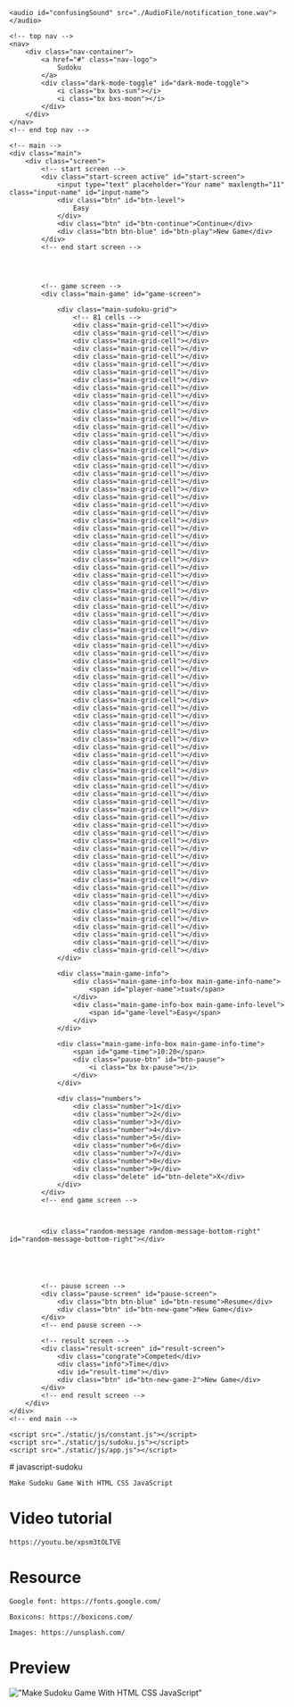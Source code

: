 <!DOCTYPE html>
<html lang="en">

<head>
    <meta charset="UTF-8">
    <meta http-equiv="X-UA-Compatible" content="IE=edge">
    <meta name="viewport" content="width=device-width, initial-scale=1.0">
    <!-- mobile status bar color -->
    <meta name="theme-color" content="#fff">
    <title>Sudoku</title>
    <link rel="shortcut icon" href="./static/images/SUDOKU_ICON.png" type="image/x-icon">
    <!-- google font -->
    <link rel="preconnect" href="https://fonts.googleapis.com">
    <link rel="preconnect" href="https://fonts.gstatic.com" crossorigin>
    <link href="https://fonts.googleapis.com/css2?family=Potta+One&display=swap" rel="stylesheet">
    <!-- box icons -->
    <link href='https://unpkg.com/boxicons@2.0.9/css/boxicons.min.css' rel='stylesheet'>
    <!-- app css -->
    <link rel="stylesheet" href="./app.css">
    <link href="https://fonts.googleapis.com/css2?family=Potta+One&family=Poppins:wght@400;600&display=swap"
        rel="stylesheet">

    <audio id="confusingSound" src="./AudioFile/notification_tone.wav"></audio>



</head>

<body>

    <!-- top nav -->
    <nav>
        <div class="nav-container">
            <a href="#" class="nav-logo">
                Sudoku
            </a>
            <div class="dark-mode-toggle" id="dark-mode-toggle">
                <i class="bx bxs-sun"></i>
                <i class="bx bxs-moon"></i>
            </div>
        </div>
    </nav>
    <!-- end top nav -->

    <!-- main -->
    <div class="main">
        <div class="screen">
            <!-- start screen -->
            <div class="start-screen active" id="start-screen">
                <input type="text" placeholder="Your name" maxlength="11" class="input-name" id="input-name">
                <div class="btn" id="btn-level">
                    Easy
                </div>
                <div class="btn" id="btn-continue">Continue</div>
                <div class="btn btn-blue" id="btn-play">New Game</div>
            </div>
            <!-- end start screen -->




            <!-- game screen -->
            <div class="main-game" id="game-screen">

                <div class="main-sudoku-grid">
                    <!-- 81 cells -->
                    <div class="main-grid-cell"></div>
                    <div class="main-grid-cell"></div>
                    <div class="main-grid-cell"></div>
                    <div class="main-grid-cell"></div>
                    <div class="main-grid-cell"></div>
                    <div class="main-grid-cell"></div>
                    <div class="main-grid-cell"></div>
                    <div class="main-grid-cell"></div>
                    <div class="main-grid-cell"></div>
                    <div class="main-grid-cell"></div>
                    <div class="main-grid-cell"></div>
                    <div class="main-grid-cell"></div>
                    <div class="main-grid-cell"></div>
                    <div class="main-grid-cell"></div>
                    <div class="main-grid-cell"></div>
                    <div class="main-grid-cell"></div>
                    <div class="main-grid-cell"></div>
                    <div class="main-grid-cell"></div>
                    <div class="main-grid-cell"></div>
                    <div class="main-grid-cell"></div>
                    <div class="main-grid-cell"></div>
                    <div class="main-grid-cell"></div>
                    <div class="main-grid-cell"></div>
                    <div class="main-grid-cell"></div>
                    <div class="main-grid-cell"></div>
                    <div class="main-grid-cell"></div>
                    <div class="main-grid-cell"></div>
                    <div class="main-grid-cell"></div>
                    <div class="main-grid-cell"></div>
                    <div class="main-grid-cell"></div>
                    <div class="main-grid-cell"></div>
                    <div class="main-grid-cell"></div>
                    <div class="main-grid-cell"></div>
                    <div class="main-grid-cell"></div>
                    <div class="main-grid-cell"></div>
                    <div class="main-grid-cell"></div>
                    <div class="main-grid-cell"></div>
                    <div class="main-grid-cell"></div>
                    <div class="main-grid-cell"></div>
                    <div class="main-grid-cell"></div>
                    <div class="main-grid-cell"></div>
                    <div class="main-grid-cell"></div>
                    <div class="main-grid-cell"></div>
                    <div class="main-grid-cell"></div>
                    <div class="main-grid-cell"></div>
                    <div class="main-grid-cell"></div>
                    <div class="main-grid-cell"></div>
                    <div class="main-grid-cell"></div>
                    <div class="main-grid-cell"></div>
                    <div class="main-grid-cell"></div>
                    <div class="main-grid-cell"></div>
                    <div class="main-grid-cell"></div>
                    <div class="main-grid-cell"></div>
                    <div class="main-grid-cell"></div>
                    <div class="main-grid-cell"></div>
                    <div class="main-grid-cell"></div>
                    <div class="main-grid-cell"></div>
                    <div class="main-grid-cell"></div>
                    <div class="main-grid-cell"></div>
                    <div class="main-grid-cell"></div>
                    <div class="main-grid-cell"></div>
                    <div class="main-grid-cell"></div>
                    <div class="main-grid-cell"></div>
                    <div class="main-grid-cell"></div>
                    <div class="main-grid-cell"></div>
                    <div class="main-grid-cell"></div>
                    <div class="main-grid-cell"></div>
                    <div class="main-grid-cell"></div>
                    <div class="main-grid-cell"></div>
                    <div class="main-grid-cell"></div>
                    <div class="main-grid-cell"></div>
                    <div class="main-grid-cell"></div>
                    <div class="main-grid-cell"></div>
                    <div class="main-grid-cell"></div>
                    <div class="main-grid-cell"></div>
                    <div class="main-grid-cell"></div>
                    <div class="main-grid-cell"></div>
                    <div class="main-grid-cell"></div>
                    <div class="main-grid-cell"></div>
                    <div class="main-grid-cell"></div>
                    <div class="main-grid-cell"></div>
                </div>

                <div class="main-game-info">
                    <div class="main-game-info-box main-game-info-name">
                        <span id="player-name">tuat</span>
                    </div>
                    <div class="main-game-info-box main-game-info-level">
                        <span id="game-level">Easy</span>
                    </div>
                </div>

                <div class="main-game-info-box main-game-info-time">
                    <span id="game-time">10:20</span>
                    <div class="pause-btn" id="btn-pause">
                        <i class="bx bx-pause"></i>
                    </div>
                </div>

                <div class="numbers">
                    <div class="number">1</div>
                    <div class="number">2</div>
                    <div class="number">3</div>
                    <div class="number">4</div>
                    <div class="number">5</div>
                    <div class="number">6</div>
                    <div class="number">7</div>
                    <div class="number">8</div>
                    <div class="number">9</div>
                    <div class="delete" id="btn-delete">X</div>
                </div>
            </div>
            <!-- end game screen -->



            <div class="random-message random-message-bottom-right" id="random-message-bottom-right"></div>





            <!-- pause screen -->
            <div class="pause-screen" id="pause-screen">
                <div class="btn btn-blue" id="btn-resume">Resume</div>
                <div class="btn" id="btn-new-game">New Game</div>
            </div>
            <!-- end pause screen -->

            <!-- result screen -->
            <div class="result-screen" id="result-screen">
                <div class="congrate">Competed</div>
                <div class="info">Time</div>
                <div id="result-time"></div>
                <div class="btn" id="btn-new-game-2">New Game</div>
            </div>
            <!-- end result screen -->
        </div>
    </div>
    <!-- end main -->

    <script src="./static/js/constant.js"></script>
    <script src="./static/js/sudoku.js"></script>
    <script src="./static/js/app.js"></script>
</body>

</html># javascript-sudoku

    Make Sudoku Game With HTML CSS JavaScript

# Video tutorial

    https://youtu.be/xpsm3tOLTVE

# Resource

    Google font: https://fonts.google.com/

    Boxicons: https://boxicons.com/

    Images: https://unsplash.com/

# Preview

!["Make Sudoku Game With HTML CSS JavaScript"](https://user-images.githubusercontent.com/67447840/135793517-57b1d971-67c5-4561-bd70-43f26998a108.jpg "Make Sudoku Game With HTML CSS JavaScript")
